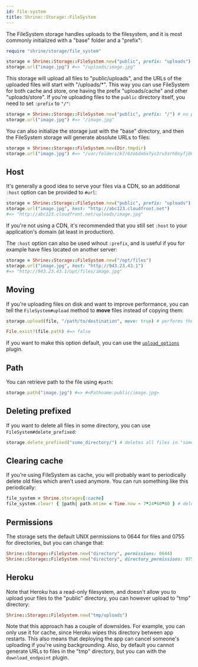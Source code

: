 ```yaml
---
id: file-system
title: Shrine::Storage::FileSystem
---
```


The FileSystem storage handles uploads to the filesystem, and it is most
commonly initialized with a "base" folder and a "prefix":

```rb
require "shrine/storage/file_system"

storage = Shrine::Storage::FileSystem.new("public", prefix: "uploads")
storage.url("image.jpg") #=> "/uploads/image.jpg"
```

This storage will upload all files to "public/uploads", and the URLs of the
uploaded files will start with "/uploads/\*". This way you can use FileSystem
for both cache and store, one having the prefix "uploads/cache" and other
"uploads/store". If you're uploading files to the `public` directory itself,
you need to set `:prefix` to `"/"`:

```rb
storage = Shrine::Storage::FileSystem.new("public", prefix: "/") # no prefix
storage.url("image.jpg") #=> "/image.jpg"
```

You can also initialize the storage just with the "base" directory, and then
the FileSystem storage will generate absolute URLs to files:

```rb
storage = Shrine::Storage::FileSystem.new(Dir.tmpdir)
storage.url("image.jpg") #=> "/var/folders/k7/6zx6dx6x7ys3rv3srh0nyfj00000gn/T/image.jpg"
```

## Host

It's generally a good idea to serve your files via a CDN, so an additional
`:host` option can be provided to `#url`:

```rb
storage = Shrine::Storage::FileSystem.new("public", prefix: "uploads")
storage.url("image.jpg", host: "http://abc123.cloudfront.net")
#=> "http://abc123.cloudfront.net/uploads/image.jpg"
```

If you're not using a CDN, it's recommended that you still set `:host` to your
application's domain (at least in production).

The `:host` option can also be used wihout `:prefix`, and is useful if you for
example have files located on another server:

```rb
storage = Shrine::Storage::FileSystem.new("/opt/files")
storage.url("image.jpg", host: "http://943.23.43.1")
#=> "http://943.23.43.1/opt/files/image.jpg"
```

## Moving

If you're uploading files on disk and want to improve performance, you can tell
the `FileSystem#upload` method to **move** files instead of copying them:

```rb
storage.upload(file, "/path/to/destination", move: true) # performs the `mv` command

File.exist?(file.path) #=> false
```

If you want to make this option default, you can use the
[`upload_options`][upload_options] plugin.

## Path

You can retrieve path to the file using `#path`:

```rb
storage.path("image.jpg") #=> #<Pathname:public/image.jpg>
```

## Deleting prefixed

If you want to delete all files in some directory, you can use
`FileSystem#delete_prefixed`:

```rb
storage.delete_prefixed("some_directory/") # deletes all files in "some_directory/"
```

## Clearing cache

If you're using FileSystem as cache, you will probably want to periodically
delete old files which aren't used anymore. You can run something like this
periodically:

```rb
file_system = Shrine.storages[:cache]
file_system.clear! { |path| path.mtime < Time.now - 7*24*60*60 } # delete files older than 1 week
```

## Permissions

The storage sets the default UNIX permissions to 0644 for files and 0755 for
directories, but you can change that:

```rb
Shrine::Storage::FileSystem.new("directory", permissions: 0644)
Shrine::Storage::FileSystem.new("directory", directory_permissions: 0755)
```

## Heroku

Note that Heroku has a read-only filesystem, and doesn't allow you to upload
your files to the "public" directory, you can however upload to "tmp"
directory:

```rb
Shrine::Storage::FileSystem.new("tmp/uploads")
```

Note that this approach has a couple of downsides. For example, you can only
use it for cache, since Heroku wipes this directory between app restarts. This
also means that deploying the app can cancel someone's uploading if you're
using backgrounding. Also, by default you cannot generate URLs to files in the
"tmp" directory, but you can with the `download_endpoint` plugin.

[upload_options]: https://shrinerb.com/docs/plugins/upload_options
